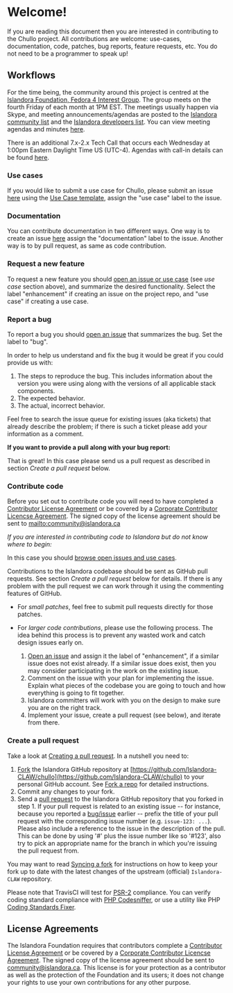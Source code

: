 # Welcome!

If you are reading this document then you are interested in contributing to the Chullo project. All contributions are welcome: use-cases, documentation, code, patches, bug reports, feature requests, etc. You do not need to be a programmer to speak up!

## Workflows

For the time being, the community around this project is centred at the [Islandora Foundation, Fedora 4 Interest Group](https://github.com/Islandora/Islandora-Fedora4-Interest-Group). The group meets on the fourth Friday of each month at 1PM EST. The meetings usually happen via Skype, and meeting announcements/agendas are posted to the [Islandora community list](https://groups.google.com/forum/#!forum/islandora) and the [Islandora developers list](https://groups.google.com/forum/#!forum/islandora-dev). You can view meeting agendas and minutes [here](https://github.com/islandora-interest-groups/Islandora-Fedora4-Interest-Group/tree/master/meetings).

There is an additional 7.x-2.x Tech Call that occurs each Wednesday at 1:00pm Eastern Daylight Time US (UTC-4). Agendas with call-in details can be found [here](https://github.com/Islandora-CLAW/CLAW/wiki#islandora-7x-2x-tech-calls).

### Use cases

If you would like to submit a use case for Chullo, please submit an issue [here](https://github.com/Islandora-CLAW/Chullo/issues) using the [Use Case template](https://github.com/Islandora/Islandora-Fedora4-Interest-Group/wiki/Use-Case-template), assign the "use case" label to the issue.

### Documentation

You can contribute documentation in two different ways. One way is to create an issue [here](https://github.com/Islandora-CLAW/Chullo/issues) assign the "documentation" label to the issue. Another way is to by pull request, as same as code contribution.

### Request a new feature

To request a new feature you should [open an issue or use case](https://github.com/Islandora-CLAW/Chullo/issues) (see _use case_ section above), and summarize the desired functionality. Select the label "enhancement" if creating an issue on the project repo, and "use case" if creating a use case.

### Report a bug

To report a bug you should [open an issue](https://github.com/Islandora-CLAW/Chullo/issues) that summarizes the bug. Set the label to "bug".

In order to help us understand and fix the bug it would be great if you could provide us with:

1. The steps to reproduce the bug. This includes information about the version you were using along with the versions of all applicable stack components.
2. The expected behavior.
3. The actual, incorrect behavior.

Feel free to search the issue queue for existing issues (aka tickets) that already describe the problem; if there is such a ticket please add your information as a comment.

**If you want to provide a pull along with your bug report:**

That is great! In this case please send us a pull request as described in section _Create a pull request_ below.

### Contribute code

Before you set out to contribute code you will need to have completed a [Contributor License Agreement](http://islandora.ca/sites/default/files/islandora_cla.pdf) or be covered by a [Corporate Contributor Licencse Agreement](http://islandora.ca/sites/default/files/islandora_ccla.pdf). The signed copy of the license agreement should be sent to <mailto:community@islandora.ca>

_If you are interested in contributing code to Islandora but do not know where to begin:_

In this case you should [browse open issues and use cases](https://github.com/Islandora-CLAW/Chullo/issues).

Contributions to the Islandora codebase should be sent as GitHub pull requests. See section _Create a pull request_ below for details. If there is any problem with the pull request we can work through it using the commenting features of GitHub.

* For _small patches_, feel free to submit pull requests directly for those patches.
* For _larger code contributions_, please use the following process. The idea behind this process is to prevent any wasted work and catch design issues early on.

    1. [Open an issue](https://github.com/Islandora-CLAW/Chullo/issues) and assign it the label of "enhancement", if a similar issue does not exist already. If a similar issue does exist, then you may consider participating in the work on the existing issue.
    2. Comment on the issue with your plan for implementing the issue. Explain what pieces of the codebase you are going to touch and how everything is going to fit together.
    3. Islandora committers will work with you on the design to make sure you are on the right track.
    4. Implement your issue, create a pull request (see below), and iterate from there.

### Create a pull request

Take a look at [Creating a pull request](https://help.github.com/articles/creating-a-pull-request). In a nutshell you need to:

1. [Fork](https://help.github.com/articles/fork-a-repo) the Islandora GitHub repository at [https://github.com/Islandora-CLAW/chullo](https://github.com/Islandora-CLAW/chullo) to your personal GitHub account.  See [Fork a repo](https://help.github.com/articles/fork-a-repo) for detailed instructions.
2. Commit any changes to your fork.
3. Send a [pull request](https://help.github.com/articles/creating-a-pull-request) to the Islandora GitHub repository that you forked in step 1.  If your pull request is related to an existing issue -- for instance, because you reported a [bug/issue](https://github.com/Islandora-CLAW/Chullo/issues) earlier -- prefix the title of your pull request with the corresponding issue number (e.g. `issue-123: ...`). Please also include a reference to the issue in the description of the pull. This can be done by using '#' plus the issue number like so '#123', also try to pick an appropriate name for the branch in which you're issuing the pull request from. 

You may want to read [Syncing a fork](https://help.github.com/articles/syncing-a-fork) for instructions on how to keep your fork up to date with the latest changes of the upstream (official) `Islandora-CLAW` repository.

Please note that TravisCI will test for [PSR-2](http://www.php-fig.org/psr/psr-2/) compliance. You can verify coding standard compliance with [PHP Codesniffer](https://github.com/squizlabs/PHP_CodeSniffer), or use a utility like PHP [Coding Standards Fixer](http://cs.sensiolabs.org/).

## License Agreements

The Islandora Foundation requires that contributors complete a [Contributor License Agreement](http://islandora.ca/sites/default/files/islandora_cla.pdf) or be covered by a [Corporate Contributor Licencse Agreement](http://islandora.ca/sites/default/files/islandora_ccla.pdf). The signed copy of the license agreement should be sent to <a href="mailto:community@islandora.ca?Subject=Contributor%20License%20Agreement" target="_top">community@islandora.ca</a>. This license is for your protection as a contributor as well as the protection of the Foundation and its users; it does not change your rights to use your own contributions for any other purpose.
